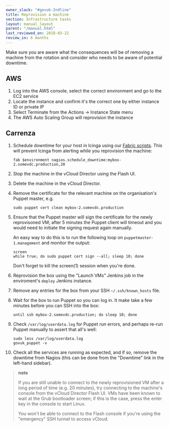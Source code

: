 ```yaml
---
owner_slack: "#govuk-2ndline"
title: Reprovision a machine
section: Infrastructure tasks
layout: manual_layout
parent: "/manual.html"
last_reviewed_on: 2018-03-22
review_in: 6 months
---
```


Make sure you are aware what the consequences will be of removing a
machine from the rotation and consider who needs to be aware of
potential downtime.

## AWS

1.  Log into the AWS console, select the correct environment and go to the EC2 service
2.  Locate the instance and confirm it's the correct one by either instance ID or private IP
3.  Select Terminate from the Actions -> Instance State menu
4.  The AWS Auto Scaling Group will reprovision the instance

## Carrenza

1.  Schedule downtime for your host in Icinga using our [Fabric
    scripts](https://github.com/alphagov/fabric-scripts). This will
    prevent Icinga from alerting while you reprovision the machine:

        fab $environment nagios.schedule_downtime:mybox-2.somevdc.production,20

2.  Stop the machine in the vCloud Director using the Flash UI.
3.  Delete the machine in the vCloud Director.
4.  Remove the certificate for the relevant machine on the
    organisation's Puppet master, e.g.

        sudo puppet cert clean mybox-2.somevdc.production

5.  Ensure that the Puppet master will sign the certificate for the
    newly reprovisoned VM; after 5 minutes the Puppet client will
    timeout and you would need to initiate the signing request
    again manually.

    An easy way to do this is to run the following loop on
    `puppetmaster-1.management` and monitor the output:

        screen
        while true; do sudo puppet cert sign --all; sleep 10; done

    Don't forget to kill the screen(1) session when you're done.

6.  Reprovision the box using the "Launch VMs" Jenkins job in the
    enviroment's `deploy` Jenkins instance.
7.  Remove any entries for the box from your SSH
    `~/.ssh/known_hosts` file.
8.  Wait for the box to run Puppet so you can log in. It make take a few
    minutes before you can SSH into the box:

        until ssh mybox-2.somevdc.production; do sleep 10; done

9.  Check `/var/log/userdata.log` for Puppet run errors, and perhaps
    re-run Puppet manually to assert that all's well:

        sudo less /var/log/userdata.log
        govuk_puppet -v

10. Check all the services are running as expected, and if so, remove
    the downtime from Nagios (this can be done from the "Downtime" link
    in the left-hand sidebar).

> **note**
>
> If you are still unable to connect to the newly reprovisioned VM after
> a long period of time (e.g. 20 minutes), try connecting to the
> machine's console from the vCloud Director Flash UI. VMs have been
> known to wait at the Grub bootloader screen; if this is the case,
> press the enter key in the console to start Linux.
>
> You won't be able to connect to the Flash console if you're using the
> "emergency" SSH tunnel to access vCloud.
